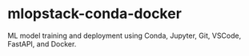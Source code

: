 # mlopstack-conda-docker
ML model training and deployment using Conda, Jupyter, Git, VSCode, FastAPI, and Docker.
